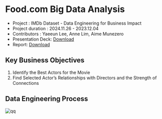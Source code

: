 # Food.com Big Data Analysis

* Project : IMDb Dataset - Data Engineering for Business Impact
* Project duration : 2024.11.26 - 2023.12.04
* Contributors : Yaeeun Lee, Anne Lim, Aime Munezero
* Presentation Deck: [Download](https://github.com/haydenlee914/IMDb-ETL-analysis/files/14077809/IMDb.ETL.Analysis.Presentation_Deck.pdf)
* Report: [Download](https://github.com/haydenlee914/IMDb-ETL-analysis/files/14077812/Report.pdf)

Key Business Objectives
-------------
1. Identify the Best Actors for the Movie
2. Find Selected Actor’s Relationships with Directors and the Strength of Connections


Data Engineering Process
-------------
![qq](https://github.com/haydenlee914/IMDb-ETL-analysis/assets/140643142/fdca7738-e4bb-4f42-b828-064aa66403f8)
